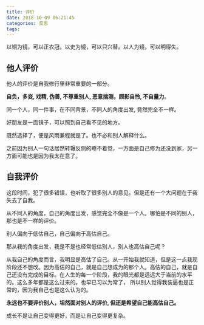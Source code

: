 ```yaml
---
title: 评价
date: 2018-10-09 06:21:45
categories: 反思
tags:
---
```


以铜为镜，可以正衣冠。以史为镜，可以只兴替。以人为镜，可以明得失。

## 他人评价
他人的评价是自我修行里非常重要的一部分。

**自负，多变, 戏精, 伪善, 不尊重别人, 恶意揣测，顾影自怜, 不自量力**。

同一个人，同一件事，在不同背景，不同人的角度出发, 竟然完全不一样。

好朋友是一面镜子，可以照到自己看不见的地方。

既然选择了，便是风雨兼程就是了。也不必和别人解释什么。

之前因为别人一句话居然转辗反侧的睡不着觉，一方面是自己修为还没到家，另一方面可能也是因为我太在意了。

## 自我评价
这段时间，犯了很多错误，也听取了很多别人的意见。但是还有一个大问题在于我失去了自我。

从不同人的角度，自己的角度出发，感觉完全不像是一个人。哪怕是不同的别人，那也是不一样的评价。

别人偏向于低估自己，自己偏向于高估自己。

那从我的角度出发，我是不是也经常低估别人，别人也高估自己呢？

从我自己的角度而言，我明显是高估了自己。从一开始我就知道，但是这一点我现阶段还不想改。因为高估的自己，就是自己想成为的那个人。高估的自己，就是自己还没有完成的目标。在人生的每一个阶段，我的眼光都是远远大于当前的水平的。这么多年都是这么过来的。也早已习以为常了， 所以别人觉得我装逼也是正常的，因为我自己也是这么认为的。

**永远也不要评价别人，坦然面对别人的评价, 但还是希望自己能高估自己。**

成长不是让自己变得更好，而是让自己变得更复杂。
